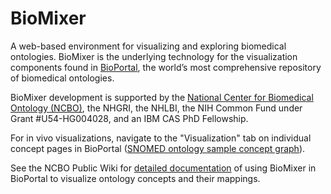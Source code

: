 # BioMixer

A web-based environment for visualizing and exploring biomedical ontologies. BioMixer is the underlying technology for the visualization components found in [BioPortal](http://bioportal.bioontology.org/), the world’s most comprehensive repository of biomedical ontologies.

BioMixer development is supported by the [National Center for Biomedical Ontology (NCBO)](http://www.bioontology.org/), the NHGRI, the NHLBI, the NIH Common Fund under Grant #U54-HG004028, and an IBM CAS PhD Fellowship.

For in vivo visualizations, navigate to the "Visualization" tab on individual concept pages in BioPortal ([SNOMED ontology sample concept graph](http://bioportal.bioontology.org/ontologies/SNOMEDCT?p=classes&conceptid=http%3A%2F%2Fpurl.bioontology.org%2Fontology%2FSNOMEDCT%2F82968002#visualization)).

See the NCBO Public Wiki for [detailed documentation](http://www.bioontology.org/wiki/index.php/Visualizing_Concepts_and_Mappings) of using BioMixer in BioPortal to visualize ontology concepts and their mappings.


